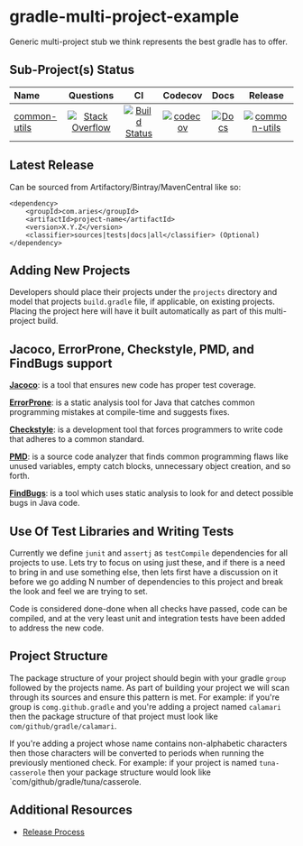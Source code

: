 # gradle-multi-project-example

Generic multi-project stub we think represents the best gradle has to offer.

## Sub-Project(s) Status

| Name | Questions | CI | Codecov | Docs | Release |
| :--- | :---: | :---: | :---: | :---: | :---: |
| [common-utils](https://github.com/project-aries/gradle-multi-project-example/tree/master/projects/common-utils) | [![Stack Overflow](https://img.shields.io/badge/stack-overflow-4183C4.svg)](https://stackoverflow.com/questions/tagged/common-utils) | [![Build Status](https://travis-ci.org/project-aries/gradle-multi-project-example.svg?branch=master)](https://travis-ci.org/project-aries/gradle-multi-project-example) | [![codecov](https://codecov.io/gh/project-aries/gradle-multi-project-example/branch/master/graph/badge.svg)](https://codecov.io/gh/project-aries/gradle-multi-project-example) | [![Docs](https://img.shields.io/badge/docs-latest-blue.svg)](http://htmlpreview.github.io/?https://github.com/project-aries/gradle-multi-project-example/blob/common-utils-gh-pages/docs/index.html) | [![common-utils](https://api.bintray.com/packages/project-aries/libs-release-local/common-utils/images/download.svg) ](https://bintray.com/project-aries/libs-release-local/common-utils/_latestVersion) |

## Latest Release

Can be sourced from Artifactory/Bintray/MavenCentral like so:
```
<dependency>
    <groupId>com.aries</groupId>
    <artifactId>project-name</artifactId>
    <version>X.Y.Z</version>
    <classifier>sources|tests|docs|all</classifier> (Optional)
</dependency>
```

## Adding New Projects

Developers should place their projects under the `projects` directory and model that 
projects `build.gradle` file, if applicable, on existing projects. Placing the project 
here will have it built automatically as part of this multi-project build.

## Jacoco, ErrorProne, Checkstyle, PMD, and FindBugs support

**[Jacoco](https://github.com/jacoco/jacoco)**: is a tool that ensures new code has 
proper test coverage.

**[ErrorProne](https://github.com/google/error-prone)**: is a static analysis tool 
for Java that catches common programming mistakes at compile-time and suggests fixes. 

**[Checkstyle](https://github.com/checkstyle/checkstyle)**: is a development tool that 
forces programmers to write code that adheres to a common standard.

**[PMD](https://github.com/pmd/pmd)**: is a source code analyzer that finds common programming 
flaws like unused variables, empty catch blocks, unnecessary object creation, and so forth.

**[FindBugs](https://github.com/findbugsproject/findbugs)**: is a tool which uses static 
analysis to look for and detect possible bugs in Java code.

## Use Of Test Libraries and Writing Tests

Currently we define `junit` and `assertj` as `testCompile` dependencies for all projects 
to use. Lets try to focus on using just these, and if there is a need to bring in and 
use something else, then lets first have a discussion on it before we go adding N 
number of dependencies to this project and break the look and feel we are trying to set.

Code is considered done-done when all checks have passed, code can be compiled, and at the 
very least unit and integration tests have been added to address the new code.

## Project Structure

The package structure of your project should begin with your gradle `group` followed by the projects name. As
part of building your project we will scan through its sources and ensure this pattern is met. For example: if 
you're group is `comg.github.gradle` and you're adding a project named `calamari` then the package structure of 
that project must look like `com/github/gradle/calamari`. 

If you're adding a project whose name contains non-alphabetic characters then those characters will be converted to periods when running the previously mentioned check. For example: if your project is named `tuna-casserole` then your package structure would look like `com/github/gradle/tuna/casserole.

## Additional Resources

* [Release Process](https://github.com/project-aries/gradle-multi-project-example/blob/master/docs/RELEASE_PROCESS.md)

